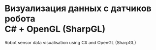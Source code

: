 # Визуализация данных с датчиков робота <br/> С# + OpenGL (SharpGL)
Robot sensor data visualisation using C# and OpenGL (SharpGL)

